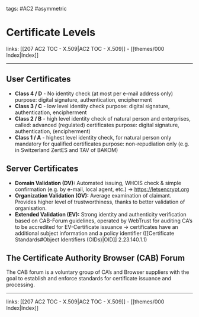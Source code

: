 tags: #AC2 #asymmetric 

# Certificate Levels

links: [[207 AC2 TOC - X.509|AC2 TOC - X.509]] - [[themes/000 Index|Index]]

---

## User Certificates

- **Class 4 / D** - No identity check (at most per e-mail address only) purpose: digital signature, authentication, encipherment
- **Class 3 / C** - low level identity check purpose: digital signature, authentication, encipherment
- **Class 2 / B** - high level identity check of natural person and enterprises, called: advanced (regulated) certificates purpose: digital signature, authentication, (encipherment)
- **Class 1 / A** - highest level identity check, for natural person only mandatory for qualified certificates purpose: non-repudiation only (e.g. in Switzerland ZertES and TAV of BAKOM)

## Server Certificates

* **Domain Validation (DV):** Automated issuing, WHOIS check & simple confirmation (e.g. by e-mail, local agent, etc.) $\rightarrow$ https://letsencrypt.org
* **Organization Validation (OV):** Average examination of claimant. Provides higher level of trustworthiness, thanks to better validation of organisation.
* **Extended Validation (EV):** Strong identity and authenticity verification based on CAB-Forum guidelines, operated by WebTrust for auditing CA’s to be accredited for EV-Certificate issuance $\rightarrow$ certificates have an additional subject information and a policy identifier ([[Certificate Standards#Object Identifiers (OIDs)|OID]] 2.23.140.1.1)

## The Certificate Authority Browser (CAB) Forum

The CAB forum is a voluntary group of CA’s and Browser suppliers with the goal to establish and enforce standards for certificate issuance and processing.

---
links: [[207 AC2 TOC - X.509|AC2 TOC - X.509]] - [[themes/000 Index|Index]]